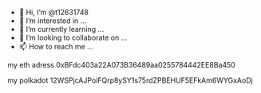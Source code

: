- 👋 Hi, I’m @t12631748
- 👀 I’m interested in ...
- 🌱 I’m currently learning ...
- 💞️ I’m looking to collaborate on ...
- 📫 How to reach me ...

<!---
t12631748/t12631748 is a ✨ special ✨ repository because its `README.md` (this file) appears on your GitHub profile.
You can click the Preview link to take a look at your changes.
--->
my eth adress 0xBFdc403a22A073B36489aa0255784442EE8Ba450

my polkadot   12WSPjcAJPoiFQrp8ySY1s75rdZPBEHUF5EFkAm6WYGxAoDj
